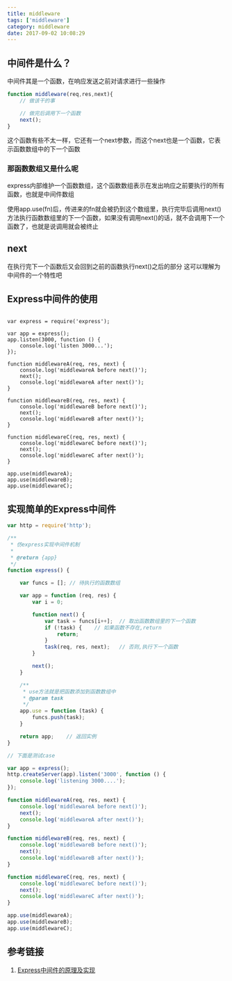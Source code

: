 ```yaml
---
title: middleware
tags: ['middleware']
category: middleware
date: 2017-09-02 10:08:29
---
```


## 中间件是什么？
中间件其是一个函数，在响应发送之前对请求进行一些操作

```js
function middleware(req,res,next){
    // 做该干的事

    // 做完后调用下一个函数
    next();
}
```

这个函数有些不太一样，它还有一个next参数，而这个next也是一个函数，它表示函数数组中的下一个函数

### 那函数数组又是什么呢

express内部维护一个函数数组，这个函数数组表示在发出响应之前要执行的所有函数，也就是中间件数组

使用app.use(fn)后，传进来的fn就会被扔到这个数组里，执行完毕后调用next()方法执行函数数组里的下一个函数，如果没有调用next()的话，就不会调用下一个函数了，也就是说调用就会被终止

## next
在执行完下一个函数后又会回到之前的函数执行next()之后的部分
这可以理解为中间件的一个特性吧

## Express中间件的使用


```

var express = require('express');

var app = express();
app.listen(3000, function () {
    console.log('listen 3000...');
});

function middlewareA(req, res, next) {
    console.log('middlewareA before next()');
    next();
    console.log('middlewareA after next()');
}

function middlewareB(req, res, next) {
    console.log('middlewareB before next()');
    next();
    console.log('middlewareB after next()');
}

function middlewareC(req, res, next) {
    console.log('middlewareC before next()');
    next();
    console.log('middlewareC after next()');
}

app.use(middlewareA);
app.use(middlewareB);
app.use(middlewareC);
```

## 实现简单的Express中间件
```js
var http = require('http');

/**
 * 仿express实现中间件机制
 *
 * @return {app}
 */
function express() {

    var funcs = []; // 待执行的函数数组

    var app = function (req, res) {
        var i = 0;

        function next() {
            var task = funcs[i++];  // 取出函数数组里的下一个函数
            if (!task) {    // 如果函数不存在,return
                return;
            }
            task(req, res, next);   // 否则,执行下一个函数
        }

        next();
    }

    /**
     * use方法就是把函数添加到函数数组中
     * @param task
     */
    app.use = function (task) {
        funcs.push(task);
    }

    return app;    // 返回实例
}

// 下面是测试case

var app = express();
http.createServer(app).listen('3000', function () {
    console.log('listening 3000....');
});

function middlewareA(req, res, next) {
    console.log('middlewareA before next()');
    next();
    console.log('middlewareA after next()');
}

function middlewareB(req, res, next) {
    console.log('middlewareB before next()');
    next();
    console.log('middlewareB after next()');
}

function middlewareC(req, res, next) {
    console.log('middlewareC before next()');
    next();
    console.log('middlewareC after next()');
}

app.use(middlewareA);
app.use(middlewareB);
app.use(middlewareC);
```

## 参考链接
1. [Express中间件的原理及实现](https://www.jianshu.com/p/797a4e38fe77)

